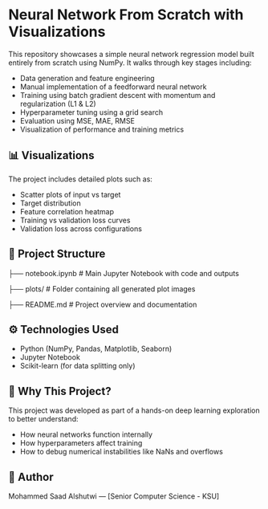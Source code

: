 # Neural Network From Scratch with Visualizations

This repository showcases a simple neural network regression model built entirely from scratch using NumPy. It walks through key stages including:

- Data generation and feature engineering
- Manual implementation of a feedforward neural network
- Training using batch gradient descent with momentum and regularization (L1 & L2)
- Hyperparameter tuning using a grid search
- Evaluation using MSE, MAE, RMSE
- Visualization of performance and training metrics

## 📊 Visualizations

The project includes detailed plots such as:
- Scatter plots of input vs target
- Target distribution
- Feature correlation heatmap
- Training vs validation loss curves
- Validation loss across configurations

## 📁 Project Structure

├── notebook.ipynb # Main Jupyter Notebook with code and outputs

├── plots/ # Folder containing all generated plot images

├── README.md # Project overview and documentation


## ⚙️ Technologies Used

- Python (NumPy, Pandas, Matplotlib, Seaborn)
- Jupyter Notebook
- Scikit-learn (for data splitting only)

## 🧠 Why This Project?

This project was developed as part of a hands-on deep learning exploration to better understand:
- How neural networks function internally
- How hyperparameters affect training
- How to debug numerical instabilities like NaNs and overflows

## 🔬 Author

Mohammed Saad Alshutwi — [Senior Computer Science - KSU]
